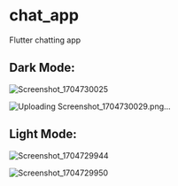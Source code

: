 # chat_app
Flutter chatting app

## Dark Mode:

![Screenshot_1704730025](https://github.com/AmjadArbasi/chat_app/assets/111657853/d2eeb24a-8e6a-4647-8500-71d2725195cd)


![Uploading Screenshot_1704730029.png…]()


## Light Mode:

![Screenshot_1704729944](https://github.com/AmjadArbasi/chat_app/assets/111657853/58a253e8-9f06-44e5-b09f-55fa823d7b0f)


![Screenshot_1704729950](https://github.com/AmjadArbasi/chat_app/assets/111657853/8cb07dd5-fb19-4381-9174-08222ae6893b)
